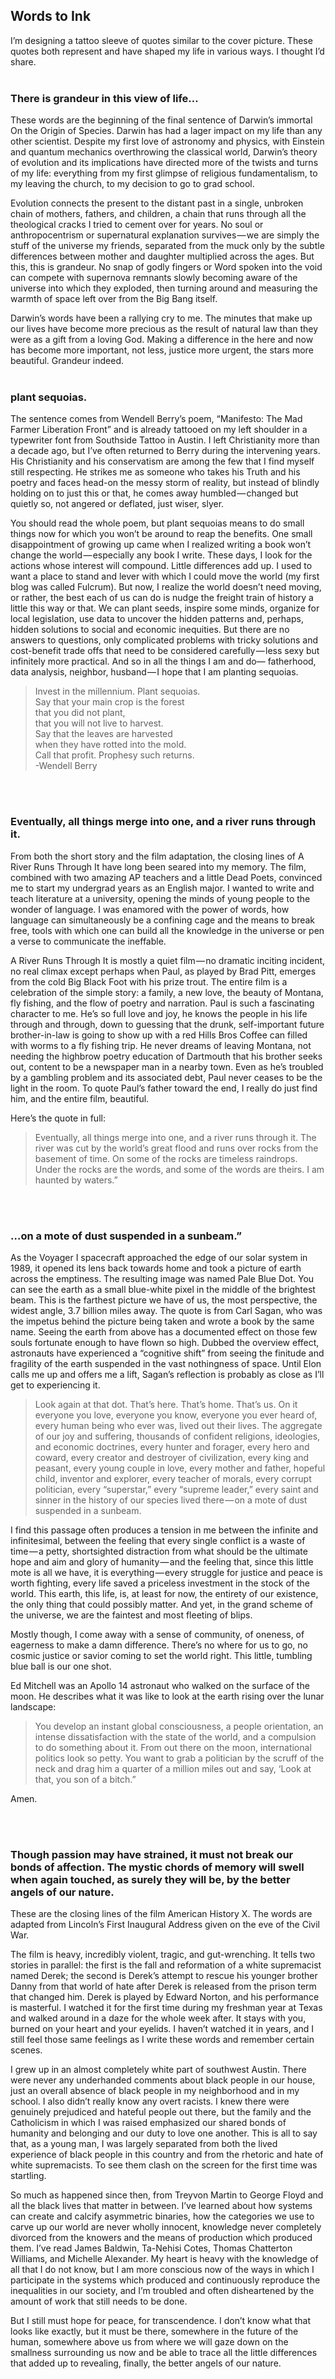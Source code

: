 ## Words to Ink

I’m designing a tattoo sleeve of quotes similar to the cover picture. These quotes both represent and have shaped my life in various ways. I thought I’d share.
<br/><br/>
### There is grandeur in this view of life…

These words are the beginning of the final sentence of Darwin’s immortal On the Origin of Species. Darwin has had a lager impact on my life than any other scientist. Despite my first love of astronomy and physics, with Einstein and quantum mechanics overthrowing the classical world, Darwin’s theory of evolution and its implications have directed more of the twists and turns of my life: everything from my first glimpse of religious fundamentalism, to my leaving the church, to my decision to go to grad school.

Evolution connects the present to the distant past in a single, unbroken chain of mothers, fathers, and children, a chain that runs through all the theological cracks I tried to cement over for years. No soul or anthropocentrism or supernatural explanation survives — we are simply the stuff of the universe my friends, separated from the muck only by the subtle differences between mother and daughter multiplied across the ages. But this, this is grandeur. No snap of godly fingers or Word spoken into the void can compete with supernova remnants slowly becoming aware of the universe into which they exploded, then turning around and measuring the warmth of space left over from the Big Bang itself.

Darwin’s words have been a rallying cry to me. The minutes that make up our lives have become more precious as the result of natural law than they were as a gift from a loving God. Making a difference in the here and now has become more important, not less, justice more urgent, the stars more beautiful. Grandeur indeed.
<br/><br/>
### plant sequoias.

The sentence comes from Wendell Berry’s poem, “Manifesto: The Mad Farmer Liberation Front” and is already tattooed on my left shoulder in a typewriter font from Southside Tattoo in Austin. I left Christianity more than a decade ago, but I’ve often returned to Berry during the intervening years. His Christianity and his conservatism are among the few that I find myself still respecting. He strikes me as someone who takes his Truth and his poetry and faces head-on the messy storm of reality, but instead of blindly holding on to just this or that, he comes away humbled — changed but quietly so, not angered or deflated, just wiser, slyer.

You should read the whole poem, but plant sequoias means to do small things now for which you won’t be around to reap the benefits. One small disappointment of growing up came when I realized writing a book won’t change the world — especially any book I write. These days, I look for the actions whose interest will compound. Little differences add up. I used to want a place to stand and lever with which I could move the world (my first blog was called Fulcrum). But now, I realize the world doesn’t need moving, or rather, the best each of us can do is nudge the freight train of history a little this way or that. We can plant seeds, inspire some minds, organize for local legislation, use data to uncover the hidden patterns and, perhaps, hidden solutions to social and economic inequities. But there are no answers to questions, only complicated problems with tricky solutions and cost-benefit trade offs that need to be considered carefully — less sexy but infinitely more practical. And so in all the things I am and do— fatherhood, data analysis, neighbor, husband — I hope that I am planting sequoias.

> Invest in the millennium. Plant sequoias.  
Say that your main crop is the forest  
that you did not plant,  
that you will not live to harvest.  
Say that the leaves are harvested  
when they have rotted into the mold.  
Call that profit. Prophesy such returns.  
-Wendell Berry

<br/><br/>
### Eventually, all things merge into one, and a river runs through it.

From both the short story and the film adaptation, the closing lines of A River Runs Through It have long been seared into my memory. The film, combined with two amazing AP teachers and a little Dead Poets, convinced me to start my undergrad years as an English major. I wanted to write and teach literature at a university, opening the minds of young people to the wonder of language. I was enamored with the power of words, how language can simultaneously be a confining cage and the means to break free, tools with which one can build all the knowledge in the universe or pen a verse to communicate the ineffable.

A River Runs Through It is mostly a quiet film — no dramatic inciting incident, no real climax except perhaps when Paul, as played by Brad Pitt, emerges from the cold Big Black Foot with his prize trout. The entire film is a celebration of the simple story: a family, a new love, the beauty of Montana, fly fishing, and the flow of poetry and narration. Paul is such a fascinating character to me. He’s so full love and joy, he knows the people in his life through and through, down to guessing that the drunk, self-important future brother-in-law is going to show up with a red Hills Bros Coffee can filled with worms to a fly fishing trip. He never dreams of leaving Montana, not needing the highbrow poetry education of Dartmouth that his brother seeks out, content to be a newspaper man in a nearby town. Even as he’s troubled by a gambling problem and its associated debt, Paul never ceases to be the light in the room. To quote Paul’s father toward the end, I really do just find him, and the entire film, beautiful.

Here’s the quote in full:

>Eventually, all things merge into one, and a river runs through it. The river was cut by the world’s great flood and runs over rocks from the basement of time. On some of the rocks are timeless raindrops. Under the rocks are the words, and some of the words are theirs.
I am haunted by waters.”

<br/><br/>
### …on a mote of dust suspended in a sunbeam.”

As the Voyager I spacecraft approached the edge of our solar system in 1989, it opened its lens back towards home and took a picture of earth across the emptiness. The resulting image was named Pale Blue Dot. You can see the earth as a small blue-white pixel in the middle of the brightest beam. This is the farthest picture we have of us, the most perspective, the widest angle, 3.7 billion miles away. The quote is from Carl Sagan, who was the impetus behind the picture being taken and wrote a book by the same name.
Seeing the earth from above has a documented effect on those few souls fortunate enough to have flown so high. Dubbed the overview effect, astronauts have experienced a “cognitive shift” from seeing the finitude and fragility of the earth suspended in the vast nothingness of space. Until Elon calls me up and offers me a lift, Sagan’s reflection is probably as close as I’ll get to experiencing it.

>Look again at that dot. That’s here. That’s home. That’s us. On it everyone you love, everyone you know, everyone you ever heard of, every human being who ever was, lived out their lives. The aggregate of our joy and suffering, thousands of confident religions, ideologies, and economic doctrines, every hunter and forager, every hero and coward, every creator and destroyer of civilization, every king and peasant, every young couple in love, every mother and father, hopeful child, inventor and explorer, every teacher of morals, every corrupt politician, every “superstar,” every “supreme leader,” every saint and sinner in the history of our species lived there — on a mote of dust suspended in a sunbeam.

I find this passage often produces a tension in me between the infinite and infinitesimal, between the feeling that every single conflict is a waste of time — a petty, shortsighted distraction from what should be the ultimate hope and aim and glory of humanity — and the feeling that, since this little mote is all we have, it is everything — every struggle for justice and peace is worth fighting, every life saved a priceless investment in the stock of the world. This earth, this life, is, at least for now, the entirety of our existence, the only thing that could possibly matter. And yet, in the grand scheme of the universe, we are the faintest and most fleeting of blips.

Mostly though, I come away with a sense of community, of oneness, of eagerness to make a damn difference. There’s no where for us to go, no cosmic justice or savior coming to set the world right. This little, tumbling blue ball is our one shot.

Ed Mitchell was an Apollo 14 astronaut who walked on the surface of the moon. He describes what it was like to look at the earth rising over the lunar landscape:

>You develop an instant global consciousness, a people orientation, an intense dissatisfaction with the state of the world, and a compulsion to do something about it. From out there on the moon, international politics look so petty. You want to grab a politician by the scruff of the neck and drag him a quarter of a million miles out and say, ‘Look at that, you son of a bitch.”

Amen.

<br/><br/>
### Though passion may have strained, it must not break our bonds of affection. The mystic chords of memory will swell when again touched, as surely they will be, by the better angels of our nature.

These are the closing lines of the film American History X. The words are adapted from Lincoln’s First Inaugural Address given on the eve of the Civil War.

The film is heavy, incredibly violent, tragic, and gut-wrenching. It tells two stories in parallel: the first is the fall and reformation of a white supremacist named Derek; the second is Derek’s attempt to rescue his younger brother Danny from that world of hate after Derek is released from the prison term that changed him. Derek is played by Edward Norton, and his performance is masterful. I watched it for the first time during my freshman year at Texas and walked around in a daze for the whole week after. It stays with you, burned on your heart and your eyelids. I haven’t watched it in years, and I still feel those same feelings as I write these words and remember certain scenes.

I grew up in an almost completely white part of southwest Austin. There were never any underhanded comments about black people in our house, just an overall absence of black people in my neighborhood and in my school. I also didn’t really know any overt racists. I knew there were genuinely prejudiced and hateful people out there, but the family and the Catholicism in which I was raised emphasized our shared bonds of humanity and belonging and our duty to love one another. This is all to say that, as a young man, I was largely separated from both the lived experience of black people in this country and from the rhetoric and hate of white supremacists. To see them clash on the screen for the first time was startling.

So much as happened since then, from Treyvon Martin to George Floyd and all the black lives that matter in between. I’ve learned about how systems can create and calcify asymmetric binaries, how the categories we use to carve up our world are never wholly innocent, knowledge never completely divorced from the knowers and the means of production which produced them. I’ve read James Baldwin, Ta-Nehisi Cotes, Thomas Chatterton Williams, and Michelle Alexander. My heart is heavy with the knowledge of all that I do not know, but I am more conscious now of the ways in which I participate in the systems which produced and continuously reproduce the inequalities in our society, and I’m troubled and often disheartened by the amount of work that still needs to be done.

But I still must hope for peace, for transcendence. I don’t know what that looks like exactly, but it must be there, somewhere in the future of the human, somewhere above us from where we will gaze down on the smallness surrounding us now and be able to trace all the little differences that added up to revealing, finally, the better angels of our nature.

